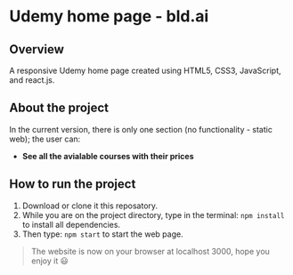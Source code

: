 # Udemy home page - bld.ai

## Overview

A responsive Udemy home page created using HTML5, CSS3, JavaScript, and react.js.

## About the project

In the current version, there is only one section (no functionality - static web); the user can:

- **See all the avialable courses with their prices**

## How to run the project

1. Download or clone it this reposatory.
2. While you are on the project directory, type in the terminal: `npm install` to install all dependencies.
3. Then type: `npm start` to start the web page.

> The website is now on your browser at localhost 3000, hope you enjoy it 😃
